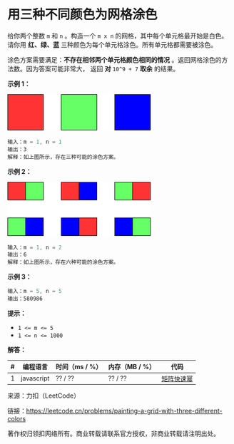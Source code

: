 # 用三种不同颜色为网格涂色

给你两个整数 `m` 和 `n` 。构造一个 `m x n` 的网格，其中每个单元格最开始是白色。请你用 **红、绿、蓝** 三种颜色为每个单元格涂色。所有单元格都需要被涂色。

涂色方案需要满足：**不存在相邻两个单元格颜色相同的情况** 。返回网格涂色的方法数。因为答案可能非常大， 返回 **对** `10^9 + 7` **取余** 的结果。

**示例 1：**

![示例1](./eg1.png)

``` javascript
输入：m = 1, n = 1
输出：3
解释：如上图所示，存在三种可能的涂色方案。
```

**示例 2：**

![示例2](./eg2.png)

``` javascript
输入：m = 1, n = 2
输出：6
解释：如上图所示，存在六种可能的涂色方案。
```

**示例 3：**

``` javascript
输入：m = 5, n = 5
输出：580986
```

**提示：**

- `1 <= m <= 5`
- `1 <= n <= 1000`

**解答：**

**#**|**编程语言**|**时间（ms / %）**|**内存（MB / %）**|**代码**
--|--|--|--|--
1|javascript|?? / ??|?? / ??|[矩阵快速幂](./javascript/ac_v1.js)

来源：力扣（LeetCode）

链接：https://leetcode.cn/problems/painting-a-grid-with-three-different-colors

著作权归领扣网络所有。商业转载请联系官方授权，非商业转载请注明出处。
